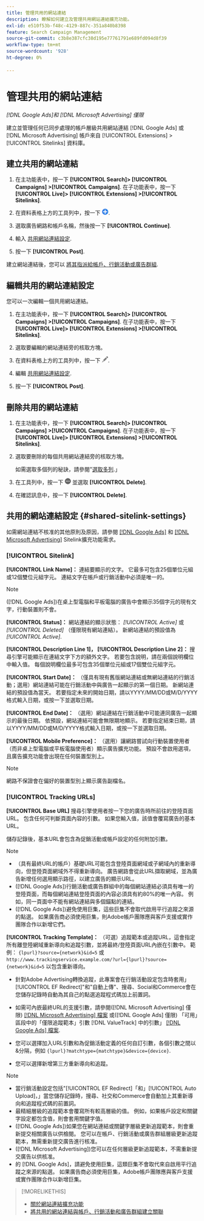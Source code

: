 ```yaml
---
title: 管理共用的網站連結
description: 瞭解如何建立及管理共用網站連結擴充功能。
exl-id: e510f53b-f48c-4129-887c-351a840b8398
feature: Search Campaign Management
source-git-commit: c3b8e387cfc38d195e77761791e689fd094d8f39
workflow-type: tm+mt
source-wordcount: '928'
ht-degree: 0%

---
```


# 管理共用的網站連結

*[!DNL Google Ads]和 [!DNL Microsoft Advertising] 僅限*

建立並管理任何已同步處理的帳戶層級共用網站連結 [!DNL Google Ads] 或 [!DNL Microsoft Advertising] 帳戶來自 [!UICONTROL Extensions] > [!UICONTROL Sitelinks] 資料庫。

## 建立共用的網站連結

1. 在主功能表中，按一下 **[!UICONTROL Search]> [!UICONTROL Campaigns] >[!UICONTROL Campaigns]**. 在子功能表中，按一下 **[!UICONTROL Live]> [!UICONTROL Extensions] >[!UICONTROL Sitelinks]**.

1. 在資料表格上方的工具列中，按一下 ![建立](/help/search-social-commerce/assets/add.png "建立").

1. 選取廣告網路和帳戶名稱，然後按一下 **[!UICONTROL Continue]**.

1. 輸入 [共用網站連結設定](#shared-sitelink-settings).

1. 按一下 **[!UICONTROL Post]**.

建立網站連結後，您可以 [將其指派給帳戶、行銷活動或廣告群組](sitelink-extension-associate.md).

## 編輯共用的網站連結設定

您可以一次編輯一個共用網站連結。

1. 在主功能表中，按一下 **[!UICONTROL Search]> [!UICONTROL Campaigns] >[!UICONTROL Campaigns]**. 在子功能表中，按一下 **[!UICONTROL Live]> [!UICONTROL Extensions] >[!UICONTROL Sitelinks]**.

1. 選取要編輯的網站連結旁的核取方塊。

1. 在資料表格上方的工具列中，按一下 ![編輯](/help/search-social-commerce/assets/edit.png "編輯").

1. 編輯 [共用網站連結設定](#shared-sitelink-settings).

1. 按一下 **[!UICONTROL Post]**.

## 刪除共用的網站連結

1. 在主功能表中，按一下 **[!UICONTROL Search]> [!UICONTROL Campaigns] >[!UICONTROL Campaigns]**. 在子功能表中，按一下 **[!UICONTROL Live]> [!UICONTROL Extensions] >[!UICONTROL Sitelinks]**.

1. 選取要刪除的每個共用網站連結旁的核取方塊。

   如需選取多個列的秘訣，請參閱&quot;[選取多列](/help/search-social-commerce/common-tasks/navigation-editing-selection/multiple-rows-select.md).」

1. 在工具列中，按一下 ![更多](/help/search-social-commerce/assets/more.png "更多") 並選取 **[!UICONTROL Delete]**.

1. 在確認訊息中，按一下 **[!UICONTROL Delete]**.

## 共用的網站連結設定 {#shared-sitelink-settings}

如需網站連結不核准的其他原則及原因，請參閱 [[!DNL Google Ads]](https://support.google.com/adspolicy/answer/1054210) 和 [[!DNL Microsoft Advertising]](https://help.ads.microsoft.com/#apex/ads/en/ext60206) Sitelink擴充功能需求。

### [!UICONTROL Sitelink]

**[!UICONTROL Link Name]：** 連結要顯示的文字。 它最多可包含25個單位元組或12個雙位元組字元。 連結文字在帳戶或行銷活動中必須是唯一的。

>[!NOTE]
>
>([!DNL Google Ads])在桌上型電腦和平板電腦的廣告中會顯示35個字元的現有文字，行動裝置則不會。

**[!UICONTROL Status]：** 網站連結的顯示狀態：  *[!UICONTROL Active]* 或 *[!UICONTROL Deleted]* （僅限現有網站連結）。 新網站連結的預設值為 *[!UICONTROL Active]*.

**[!UICONTROL Description Line 1]， [!UICONTROL Description Line 2]：** 搜尋引擎可能顯示在連結文字下方的額外文字。 若要包含說明，請在兩個說明欄位中輸入值。 每個說明欄位最多可包含35個單位元組或17個雙位元組字元。

**[!UICONTROL Start Date]：** （僅具有現有舊版網站連結或無網站連結的行銷活動；選用）網站連結可能在行銷活動中與廣告一起顯示的第一個日期。 新網站連結的預設值為當天。 若要指定未來的開始日期，請以YYYY/MM/DD或M/D/YYYY格式輸入日期，或按一下並選取日期。

**[!UICONTROL End Date]：** （選用）網站連結在行銷活動中可能連同廣告一起顯示的最後日期。 依預設，網站連結可能會無限期地顯示。 若要指定結束日期，請以YYYY/MM/DD或M/D/YYYY格式輸入日期，或按一下並選取日期。

**[!UICONTROL Mobile Preference]：** （選用）讓網路嘗試向行動裝置使用者（而非桌上型電腦或平板電腦使用者）顯示廣告擴充功能。 預設不會啟用選項，且廣告擴充功能會出現在任何裝置型別上。

>[!NOTE]
>
>網路不保證會在偏好的裝置型別上顯示廣告副檔名。

### [!UICONTROL Tracking URLs]

**[!UICONTROL Base URL]** 搜尋引擎使用者按一下您的廣告時所前往的登陸頁面URL。 包含任何可判斷頁面內容的引數。 如果您輸入值，該值會覆寫廣告的基本URL。

儲存記錄後，基本URL會包含為促銷活動或帳戶設定的任何附加引數。

>[!NOTE]
>
>* （具有最終URL的帳戶）基礎URL可能包含登陸頁面網域或子網域內的重新導向，但登陸頁面網域外不得重新導向。 廣告網路會從此URL擷取網域，並為廣告新增任何選用顯示路徑，以建立廣告的顯示URL。
>* ([!DNL Google Ads])行銷活動或廣告群組中的每個網站連結必須具有唯一的登陸頁面，而每個網站連結登陸頁面的內容必須具有約80%的唯一內容。 例如，同一頁面中不能有網站連結與多個錨點的連結。
>* ([!DNL Google Ads])避免使用巨集，這些巨集不會取代啟用平行追蹤之來源的點選。 如果廣告商必須使用巨集，則Adobe帳戶團隊應與客戶支援或實作團隊合作以新增它們。

**[!UICONTROL Tracking Template]：** （可選）追蹤範本或追蹤URL，這會指定所有離登陸網域重新導向和追蹤引數，並將最終/登陸頁面URL內嵌在引數中。 範例： `{lpurl}?source={network}&id=5` 或 `http://www.trackingservice.example.com/?url={lpurl}?source={network}&id=5` 以包含重新導向。

* 針對Adobe Advertising轉換追蹤，此專案會在行銷活動設定包含時套用」[!UICONTROL EF Redirect]&quot;和&quot;自動上傳&quot;、搜尋、Social和Commerce會在您儲存記錄時自動為其自己的點選追蹤程式碼加上前置詞。

* 如需可內嵌最終URL的支援引數，請參閱([!DNL Microsoft Advertising] 僅限) [[!DNL Microsoft Advertising] 檔案](https://help.ads.microsoft.com/#apex/3/en/56799) 或([!DNL Google Ads] 僅限) 「可用」區段中的「僅限追蹤範本」引數 [!DNL ValueTrack] 中的引數」 [[!DNL Google Ads] 檔案](https://support.google.com/google-ads/answer/6305348).

* 您可以選擇加入URL引數和為促銷活動定義的任何自訂引數，各個引數之間以&amp;分隔，例如 `{lpurl}?matchtype={matchtype}&device={device}`.

* 您可以選擇新增第三方重新導向和追蹤。

>[!NOTE]
>
>* 當行銷活動設定包括&quot;[!UICONTROL EF Redirect]「和」[!UICONTROL Auto Upload]，」當您儲存記錄時，搜尋、社交和Commerce會自動加上其重新導向和追蹤程式碼的前置詞。
>* 最精細層級的追蹤範本會覆寫所有較高層級的值。 例如，如果帳戶設定和關鍵字設定都包含值，則會套用關鍵字值。
>* ([!DNL Google Ads])如果您在網站連結或關鍵字層級更新追蹤範本，則會重新提交相關廣告以供檢閱。 您可以在帳戶、行銷活動或廣告群組層級更新追蹤範本，無需重新提交廣告進行核准。
>* ([!DNL Microsoft Advertising])您可以在任何層級更新追蹤範本，不需重新提交廣告以供核准。
>* 的 [!DNL Google Ads]，請避免使用巨集，這類巨集不會取代來自啟用平行追蹤之來源的點選。 如果廣告商必須使用巨集，Adobe帳戶團隊應與客戶支援或實作團隊合作以新增巨集。

>[!MORELIKETHIS]
>
>* [關於網站連結擴充功能](sitelink-extension-about.md)
>* [將共用的網站連結與帳戶、行銷活動和廣告群組建立關聯](sitelink-extension-associate.md)
